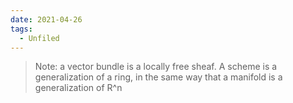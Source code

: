 ```yaml
---
date: 2021-04-26
tags: 
  - Unfiled
---
```


> Note: a vector bundle is a locally free sheaf.
> A scheme is a generalization of a ring, in the same way that a manifold is a generalization of R^n
